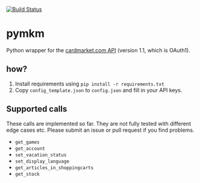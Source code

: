 [![Build Status](https://travis-ci.org/andli/pymkm.svg?branch=master)](https://travis-ci.org/andli/pymkm)

# pymkm
Python wrapper for the [cardmarket.com API](https://api.cardmarket.com/ws/documentation/API_1.1:Main_Page) (version 1.1, which is OAuth1).

## how?
1. Install requirements using `pip install -r requirements.txt`
1. Copy `config_template.json` to `config.json` and fill in your API keys.

## Supported calls
These calls are implemented so far. They are not fully tested with different edge cases etc. Please submit an issue or pull request if you find problems.
* `get_games`
* `get_account`
* `set_vacation_status`
* `set_display_language`
* `get_articles_in_shoppingcarts`
* `get_stock`